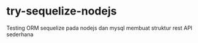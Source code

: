 # try-sequelize-nodejs
Testing ORM sequelize pada nodejs dan mysql membuat struktur rest API sederhana
